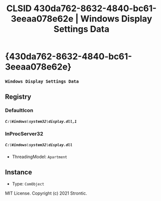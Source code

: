 ﻿---
title: "CLSID 430da762-8632-4840-bc61-3eeaa078e62e | Windows Display Settings Data"
excerpt: What is COM-Object CLSID 430da762-8632-4840-bc61-3eeaa078e62e?
---

# {430da762-8632-4840-bc61-3eeaa078e62e}

### `Windows Display Settings Data`

## Registry


### DefaultIcon

##### `C:\Windows\system32\display.dll,1`

### InProcServer32

##### `C:\Windows\system32\display.dll`
* ThreadingModel: `Apartment`

## Instance

* Type: `ComObject`

MIT License. Copyright (c) 2021 Strontic.


